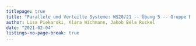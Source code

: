 ```yaml
---
titlepage: true
title: "Parallele und Verteilte Systeme: WS20/21 -- Übung 5 -- Gruppe B"
author: Lisa Piekarski, Klara Wichmann, Jakob Béla Ruckel
date: "2021-02-04"
listings-no-page-break: true
...
```

